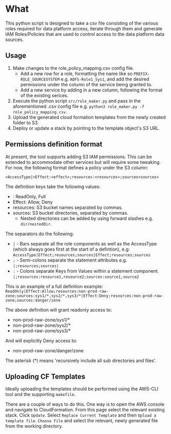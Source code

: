 # What

This python script is designed to take a csv file consisting of the various roles required for data platform access, iterate through them and generate IAM Roles/Policies that are used to control access to the data platform data sources. 

## Usage

1. Make changes to the role_policy_mapping.csv config file.
    * Add a new row for a role, formatting the name like so `PREFIX-ROLE_SOURCESYSTEM` e.g. `ADFS-Role1_Sys1`, and add the desired permissions under the column of the service being granted to. 
    * Add a new service by adding in a new column, following the format of the existing serices.
2. Execute the python script `src/role_maker.py` and pass in the aforementioned .csv config file e.g. `python3 role_maker.py -f role_policy_mapping.csv`.
3. Upload the generated cloud formation templates from the newly created folder to S3.
4. Deploy or update a stack by pointing to the template object's S3 URL.

## Permissions definition format

At present, the tool supports adding S3 IAM permissions. This can be extended to accommodate other services but will require some tweaking. For now, the following format defines a policy under the S3 column:

`<AccessType|>Effect:<effect>;resources:<resources>;sources<sources>`

The definition keys take the following values:
* <AccessType>: ReadOnly, Full
* Effect: Allow, Deny
* resources: S3 bucket names separated by commas.
* sources: S3 bucket directories, separated by commas.
    * Nested directories can be added by using forward slashes e.g. `dir/nestedDir`.

The separators do the following:
* `|` - Bars separate all the role components as well as the AccessType (which always goes first at the start of a defintion), e.g: `AccessType|Effect;resources;sources|Effect;resources;sources`
* `;` - Semi-colons separate the statement attributes e.g. `|;resources;sources|`
* `:` - Colons separate Keys from Values within a statement component. `|;resources:resource1,resource2;sources:source1,source2`

This is an example of a full definition example:
    `ReadOnly|Effect:Allow;resources:non-prod-raw-zone;sources:sys1/*,sys2/*,sys3/*|Effect:Deny;resources:non-prod-raw-zone;sources:danger/zone`

The above definition will grant readonly access to:
* non-prod-raw-zone/sys1/*
* non-prod-raw-zone/sys2/*
* non-prod-raw-zone/sys3/*

And will explicitly Deny access to:
* non-prod-raw-zone/danger/zone

The asterisk (*) means 'recursively include all sub directories and files'.

## Uploading CF Templates

Ideally uploading the templates should be performed using the AWS-CLI tool and the supporting `makefile`.

There are a couple of ways to do this. One way is to open the AWS console and navigate to CloudFormation. From this page select the relevant existing stack. Click `Update`. Select `Replace Current Template` and then `Upload a template file`. `Choose File` and select the relevant, newly generated file from the working directory.
